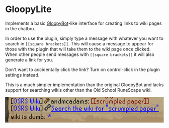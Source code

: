 # GloopyLite
Implements a basic [GloopyBot](https://github.com/weirdgloop/gloopybot )-like interface for creating links to wiki pages in the chatbox.

In order to use the plugin, simply type a message with whatever you want to search in `[[square brackets]]`. This will cause a message to appear for those with the plugin that will take them to the wiki page once clicked. When other people send messages with `[[square brackets]]` it will also generate a link for you.

Don't want to accidentally click the link? Turn on control-click in the plugin settings instead.

This is a much simpler implementation than the original GloopyBot and lacks support for searching wikis other than the Old School RuneScape wiki.

![GloopyLite in action](./gloopylite_example.png)